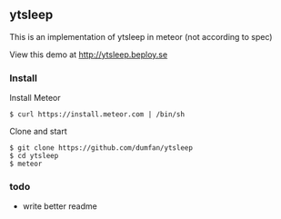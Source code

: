 ## ytsleep

This is an implementation of ytsleep in meteor
(not according to spec)

View this demo at http://ytsleep.beploy.se

### Install

Install Meteor

    $ curl https://install.meteor.com | /bin/sh

Clone and start

    $ git clone https://github.com/dumfan/ytsleep    
    $ cd ytsleep    
    $ meteor

### todo

* write better readme